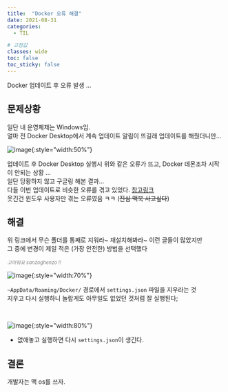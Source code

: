```yaml
---
title:  "Docker 오류 해결"
date: 2021-08-31
categories: 
  - TIL

# 고정값
classes: wide
toc: false
toc_sticky: false
---
```


Docker 업데이트 후 오류 발생 ...

## 문제상황

일단 내 운영체제는 Windows임. <br>
얼마 전 Docker Desktop에서 계속 업데이트 알림이 뜨길래 업데이트를 해줬더니만...

![image](https://user-images.githubusercontent.com/71180414/131480513-a08a78a5-8f54-4587-accf-66d1c69201e9.png){:style="width:50%"}

업데이트 후 Docker Desktop 실행시 위와 같은 오류가 뜨고, Docker 데몬조차 시작이 안되는 상황 ... <br>
일단 당황하지 않고 구글링 해본 결과...<br>
다들 이번 업데이트로 비슷한 오류를 겪고 있었다. [참고링크](https://forums.docker.com/t/docker-failed-to-initialize-operation-timed-out/111321/8)<br>
웃긴건 윈도우 사용자만 겪는 오류였음 ㅋㅋ (~~진심 맥북 사고싶다~~)

## 해결 

위 링크에서 무슨 폴더를 통째로 지워라~ 재설치해봐라~ 이런 글들이 많았지만 <br>
그 중에 변경이 제일 적은 (가장 안전한) 방법을 선택했다

<span style="font-size:0.8em;color:gray; font-style:italic;">고마워요 sanzoghenzo !!</span>

![image](https://user-images.githubusercontent.com/71180414/131481288-e6d4a7cc-2380-4996-b322-d98ca329f9fa.png){:style="width:70%"}

`~AppData/Roaming/Docker/` 경로에서 `settings.json` 파일을 지우라는 것 <br>
지우고 다시 실행하니 놀랍게도 아무일도 없었던 것처럼 잘 실행된다;

<br>

![image](https://user-images.githubusercontent.com/71180414/131482201-e8cd51bb-5da2-4153-ace9-74cc4d9ffad6.png){:style="width:80%"}

- 없애놓고 실행하면 다시 `settings.json`이 생긴다.

## 결론

개발자는 맥 os를 쓰자.